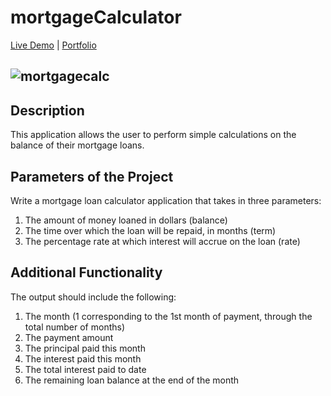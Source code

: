 # mortgageCalculator
[Live Demo](https://sad-noether-0f0dc3.netlify.app/) |
[Portfolio](https://kaseywahl.io/)

![mortgagecalc](https://user-images.githubusercontent.com/77030627/115626909-c4434f00-a2c3-11eb-900f-f908d829d493.png)
---
## Description
This application allows the user to perform simple calculations on the balance of their mortgage loans.

## Parameters of the Project
Write a mortgage loan calculator application that takes in three parameters:

1. The amount of money loaned in dollars (balance)
2. The time over which the loan will be repaid, in months (term)
3. The percentage rate at which interest will accrue on the loan (rate)

## Additional Functionality

The output should include the following:

1. The month (1 corresponding to the 1st month of payment, through the total number of months)
2. The payment amount
3. The principal paid this month
4. The interest paid this month
5. The total interest paid to date
6. The remaining loan balance at the end of the month
